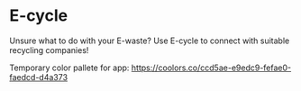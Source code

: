 # E-cycle
Unsure what to do with your E-waste? Use E-cycle to connect with suitable recycling companies!

Temporary color pallete for app: https://coolors.co/ccd5ae-e9edc9-fefae0-faedcd-d4a373
